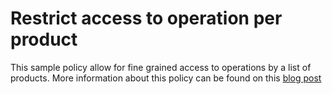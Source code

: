 # Restrict access to operation per product

This sample policy allow for fine grained access to operations by a list of products. More information about this policy can be found on this [blog post](https://notetoself.tech/2020/04/13/api-management-restrict-operation-access-per-product/)
